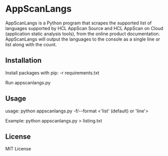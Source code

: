 # AppScanLangs

AppScanLangs is a Python program that scrapes the supported list of languages supported by HCL AppScan Source and HCL AppScan on Cloud (application static analysis tools), from the online product documentation. AppScanLangs will output the languages to the console as a single line or list along with the count.

## Installation

Install packages with pip: -r requirements.txt

Run appscanlangs.py


## Usage

usage: python appscanlangs.py -f/--format <'list' (default) or 'line'>

Example: python appscanlangs.py > listing.txt


## License

MIT License
